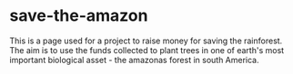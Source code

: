 # save-the-amazon
This is a page used for a project to raise money for saving the rainforest. The aim is to use the funds collected to plant trees in one of earth's most important biological asset - the amazonas forest in south America. 

